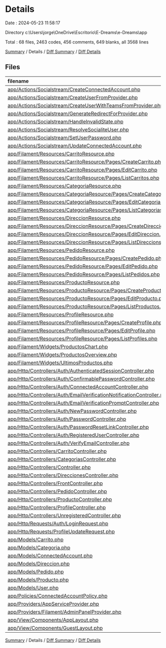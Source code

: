 # Details

Date : 2024-05-23 11:58:17

Directory c:\\Users\\jorge\\OneDrive\\Escritorio\\E-Dreams\\e-Dreams\\app

Total : 68 files,  2463 codes, 456 comments, 649 blanks, all 3568 lines

[Summary](results.md) / Details / [Diff Summary](diff.md) / [Diff Details](diff-details.md)

## Files
| filename | language | code | comment | blank | total |
| :--- | :--- | ---: | ---: | ---: | ---: |
| [app/Actions/Socialstream/CreateConnectedAccount.php](/app/Actions/Socialstream/CreateConnectedAccount.php) | PHP | 25 | 3 | 4 | 32 |
| [app/Actions/Socialstream/CreateUserFromProvider.php](/app/Actions/Socialstream/CreateUserFromProvider.php) | PHP | 31 | 9 | 8 | 48 |
| [app/Actions/Socialstream/CreateUserWithTeamsFromProvider.php](/app/Actions/Socialstream/CreateUserWithTeamsFromProvider.php) | PHP | 41 | 12 | 10 | 63 |
| [app/Actions/Socialstream/GenerateRedirectForProvider.php](/app/Actions/Socialstream/GenerateRedirectForProvider.php) | PHP | 12 | 3 | 4 | 19 |
| [app/Actions/Socialstream/HandleInvalidState.php](/app/Actions/Socialstream/HandleInvalidState.php) | PHP | 12 | 3 | 4 | 19 |
| [app/Actions/Socialstream/ResolveSocialiteUser.php](/app/Actions/Socialstream/ResolveSocialiteUser.php) | PHP | 17 | 3 | 6 | 26 |
| [app/Actions/Socialstream/SetUserPassword.php](/app/Actions/Socialstream/SetUserPassword.php) | PHP | 18 | 3 | 5 | 26 |
| [app/Actions/Socialstream/UpdateConnectedAccount.php](/app/Actions/Socialstream/UpdateConnectedAccount.php) | PHP | 40 | 6 | 9 | 55 |
| [app/Filament/Resources/CarritoResource.php](/app/Filament/Resources/CarritoResource.php) | PHP | 70 | 3 | 12 | 85 |
| [app/Filament/Resources/CarritoResource/Pages/CreateCarrito.php](/app/Filament/Resources/CarritoResource/Pages/CreateCarrito.php) | PHP | 9 | 0 | 4 | 13 |
| [app/Filament/Resources/CarritoResource/Pages/EditCarrito.php](/app/Filament/Resources/CarritoResource/Pages/EditCarrito.php) | PHP | 15 | 0 | 5 | 20 |
| [app/Filament/Resources/CarritoResource/Pages/ListCarritos.php](/app/Filament/Resources/CarritoResource/Pages/ListCarritos.php) | PHP | 15 | 0 | 5 | 20 |
| [app/Filament/Resources/CategoriaResource.php](/app/Filament/Resources/CategoriaResource.php) | PHP | 72 | 4 | 12 | 88 |
| [app/Filament/Resources/CategoriaResource/Pages/CreateCategoria.php](/app/Filament/Resources/CategoriaResource/Pages/CreateCategoria.php) | PHP | 9 | 0 | 4 | 13 |
| [app/Filament/Resources/CategoriaResource/Pages/EditCategoria.php](/app/Filament/Resources/CategoriaResource/Pages/EditCategoria.php) | PHP | 15 | 0 | 5 | 20 |
| [app/Filament/Resources/CategoriaResource/Pages/ListCategorias.php](/app/Filament/Resources/CategoriaResource/Pages/ListCategorias.php) | PHP | 15 | 0 | 5 | 20 |
| [app/Filament/Resources/DireccionResource.php](/app/Filament/Resources/DireccionResource.php) | PHP | 111 | 8 | 25 | 144 |
| [app/Filament/Resources/DireccionResource/Pages/CreateDireccion.php](/app/Filament/Resources/DireccionResource/Pages/CreateDireccion.php) | PHP | 9 | 0 | 4 | 13 |
| [app/Filament/Resources/DireccionResource/Pages/EditDireccion.php](/app/Filament/Resources/DireccionResource/Pages/EditDireccion.php) | PHP | 15 | 0 | 5 | 20 |
| [app/Filament/Resources/DireccionResource/Pages/ListDireccions.php](/app/Filament/Resources/DireccionResource/Pages/ListDireccions.php) | PHP | 15 | 0 | 5 | 20 |
| [app/Filament/Resources/PedidoResource.php](/app/Filament/Resources/PedidoResource.php) | PHP | 153 | 5 | 23 | 181 |
| [app/Filament/Resources/PedidoResource/Pages/CreatePedido.php](/app/Filament/Resources/PedidoResource/Pages/CreatePedido.php) | PHP | 9 | 0 | 4 | 13 |
| [app/Filament/Resources/PedidoResource/Pages/EditPedido.php](/app/Filament/Resources/PedidoResource/Pages/EditPedido.php) | PHP | 15 | 0 | 5 | 20 |
| [app/Filament/Resources/PedidoResource/Pages/ListPedidos.php](/app/Filament/Resources/PedidoResource/Pages/ListPedidos.php) | PHP | 15 | 0 | 5 | 20 |
| [app/Filament/Resources/ProductoResource.php](/app/Filament/Resources/ProductoResource.php) | PHP | 156 | 11 | 22 | 189 |
| [app/Filament/Resources/ProductoResource/Pages/CreateProducto.php](/app/Filament/Resources/ProductoResource/Pages/CreateProducto.php) | PHP | 9 | 0 | 4 | 13 |
| [app/Filament/Resources/ProductoResource/Pages/EditProducto.php](/app/Filament/Resources/ProductoResource/Pages/EditProducto.php) | PHP | 15 | 0 | 5 | 20 |
| [app/Filament/Resources/ProductoResource/Pages/ListProductos.php](/app/Filament/Resources/ProductoResource/Pages/ListProductos.php) | PHP | 15 | 0 | 5 | 20 |
| [app/Filament/Resources/ProfileResource.php](/app/Filament/Resources/ProfileResource.php) | PHP | 145 | 9 | 36 | 190 |
| [app/Filament/Resources/ProfileResource/Pages/CreateProfile.php](/app/Filament/Resources/ProfileResource/Pages/CreateProfile.php) | PHP | 31 | 2 | 10 | 43 |
| [app/Filament/Resources/ProfileResource/Pages/EditProfile.php](/app/Filament/Resources/ProfileResource/Pages/EditProfile.php) | PHP | 15 | 0 | 5 | 20 |
| [app/Filament/Resources/ProfileResource/Pages/ListProfiles.php](/app/Filament/Resources/ProfileResource/Pages/ListProfiles.php) | PHP | 15 | 0 | 5 | 20 |
| [app/Filament/Widgets/ProductosChart.php](/app/Filament/Widgets/ProductosChart.php) | PHP | 36 | 1 | 11 | 48 |
| [app/Filament/Widgets/ProductosOverview.php](/app/Filament/Widgets/ProductosOverview.php) | PHP | 28 | 0 | 5 | 33 |
| [app/Filament/Widgets/UltimosProductos.php](/app/Filament/Widgets/UltimosProductos.php) | PHP | 35 | 0 | 5 | 40 |
| [app/Http/Controllers/Auth/AuthenticatedSessionController.php](/app/Http/Controllers/Auth/AuthenticatedSessionController.php) | PHP | 28 | 9 | 11 | 48 |
| [app/Http/Controllers/Auth/ConfirmablePasswordController.php](/app/Http/Controllers/Auth/ConfirmablePasswordController.php) | PHP | 28 | 6 | 7 | 41 |
| [app/Http/Controllers/Auth/ConnectedAccountController.php](/app/Http/Controllers/Auth/ConnectedAccountController.php) | PHP | 20 | 3 | 6 | 29 |
| [app/Http/Controllers/Auth/EmailVerificationNotificationController.php](/app/Http/Controllers/Auth/EmailVerificationNotificationController.php) | PHP | 16 | 3 | 6 | 25 |
| [app/Http/Controllers/Auth/EmailVerificationPromptController.php](/app/Http/Controllers/Auth/EmailVerificationPromptController.php) | PHP | 15 | 3 | 4 | 22 |
| [app/Http/Controllers/Auth/NewPasswordController.php](/app/Http/Controllers/Auth/NewPasswordController.php) | PHP | 40 | 14 | 8 | 62 |
| [app/Http/Controllers/Auth/PasswordController.php](/app/Http/Controllers/Auth/PasswordController.php) | PHP | 31 | 6 | 9 | 46 |
| [app/Http/Controllers/Auth/PasswordResetLinkController.php](/app/Http/Controllers/Auth/PasswordResetLinkController.php) | PHP | 27 | 11 | 7 | 45 |
| [app/Http/Controllers/Auth/RegisteredUserController.php](/app/Http/Controllers/Auth/RegisteredUserController.php) | PHP | 56 | 8 | 10 | 74 |
| [app/Http/Controllers/Auth/VerifyEmailController.php](/app/Http/Controllers/Auth/VerifyEmailController.php) | PHP | 19 | 3 | 6 | 28 |
| [app/Http/Controllers/CarritoController.php](/app/Http/Controllers/CarritoController.php) | PHP | 112 | 44 | 39 | 195 |
| [app/Http/Controllers/CategoriasController.php](/app/Http/Controllers/CategoriasController.php) | PHP | 70 | 23 | 20 | 113 |
| [app/Http/Controllers/Controller.php](/app/Http/Controllers/Controller.php) | PHP | 10 | 0 | 5 | 15 |
| [app/Http/Controllers/DireccionesController.php](/app/Http/Controllers/DireccionesController.php) | PHP | 70 | 49 | 25 | 144 |
| [app/Http/Controllers/FrontController.php](/app/Http/Controllers/FrontController.php) | PHP | 14 | 1 | 5 | 20 |
| [app/Http/Controllers/PedidoController.php](/app/Http/Controllers/PedidoController.php) | PHP | 110 | 26 | 44 | 180 |
| [app/Http/Controllers/ProductoController.php](/app/Http/Controllers/ProductoController.php) | PHP | 101 | 52 | 28 | 181 |
| [app/Http/Controllers/ProfileController.php](/app/Http/Controllers/ProfileController.php) | PHP | 39 | 9 | 14 | 62 |
| [app/Http/Controllers/UnregisteredController.php](/app/Http/Controllers/UnregisteredController.php) | PHP | 11 | 3 | 5 | 19 |
| [app/Http/Requests/Auth/LoginRequest.php](/app/Http/Requests/Auth/LoginRequest.php) | PHP | 51 | 21 | 14 | 86 |
| [app/Http/Requests/ProfileUpdateRequest.php](/app/Http/Requests/ProfileUpdateRequest.php) | PHP | 15 | 5 | 4 | 24 |
| [app/Models/Carrito.php](/app/Models/Carrito.php) | PHP | 23 | 5 | 8 | 36 |
| [app/Models/Categoria.php](/app/Models/Categoria.php) | PHP | 16 | 0 | 6 | 22 |
| [app/Models/ConnectedAccount.php](/app/Models/ConnectedAccount.php) | PHP | 34 | 15 | 7 | 56 |
| [app/Models/Direccion.php](/app/Models/Direccion.php) | PHP | 29 | 0 | 8 | 37 |
| [app/Models/Pedido.php](/app/Models/Pedido.php) | PHP | 34 | 2 | 9 | 45 |
| [app/Models/Producto.php](/app/Models/Producto.php) | PHP | 30 | 4 | 7 | 41 |
| [app/Models/User.php](/app/Models/User.php) | PHP | 38 | 17 | 10 | 65 |
| [app/Policies/ConnectedAccountPolicy.php](/app/Policies/ConnectedAccountPolicy.php) | PHP | 29 | 15 | 9 | 53 |
| [app/Providers/AppServiceProvider.php](/app/Providers/AppServiceProvider.php) | PHP | 12 | 8 | 5 | 25 |
| [app/Providers/Filament/AdminPanelProvider.php](/app/Providers/Filament/AdminPanelProvider.php) | PHP | 55 | 0 | 4 | 59 |
| [app/View/Components/AppLayout.php](/app/View/Components/AppLayout.php) | PHP | 11 | 3 | 4 | 18 |
| [app/View/Components/GuestLayout.php](/app/View/Components/GuestLayout.php) | PHP | 11 | 3 | 4 | 18 |

[Summary](results.md) / Details / [Diff Summary](diff.md) / [Diff Details](diff-details.md)